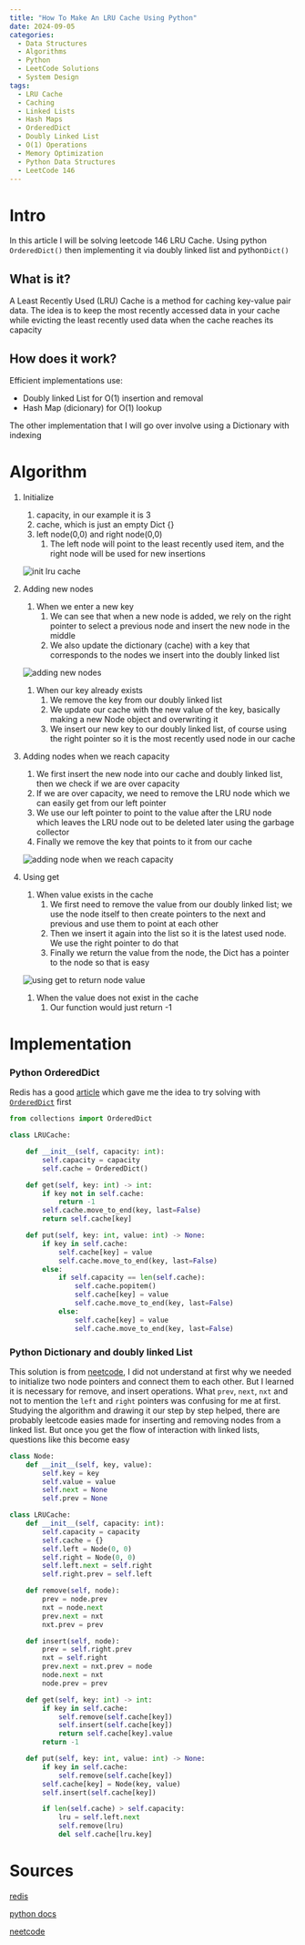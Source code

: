 ```yaml
---
title: "How To Make An LRU Cache Using Python"
date: 2024-09-05
categories:
  - Data Structures
  - Algorithms
  - Python
  - LeetCode Solutions
  - System Design
tags:
  - LRU Cache
  - Caching
  - Linked Lists
  - Hash Maps
  - OrderedDict
  - Doubly Linked List
  - O(1) Operations
  - Memory Optimization
  - Python Data Structures
  - LeetCode 146
---
```


# Intro

In this article I will be solving leetcode 146 LRU Cache. Using python `OrderedDict()` then implementing it via doubly linked list and python`Dict()`

## What is it?

A Least Recently Used (LRU) Cache is a method for caching key-value pair data. The idea is to keep the most recently accessed data in your cache while evicting the least recently used data when the cache reaches its capacity

## How does it work?

Efficient implementations use:

- Doubly linked List for O(1) insertion and removal
- Hash Map (dicionary) for O(1) lookup

The other implementation that I will go over involve using a Dictionary with indexing

# Algorithm

1. Initialize
    1. capacity, in our example it is 3
    1. cache, which is just an empty Dict {}
    1. left node(0,0) and right node(0,0)
        1. The left node will point to the least recently used item, and the right node will be used for new insertions

    ![init lru cache](/assets/img/2024-09-05-lru-cache-init.svg)

1. Adding new nodes
    1. When we enter a new key
        1. We can see that when a new node is added, we rely on the right pointer to select a previous node and insert the new node in the middle
        1. We also update the dictionary (cache) with a key that corresponds to the nodes we insert into the doubly linked list

    ![adding new nodes](/assets/img/2024-09-05-lru-cache-add-node.svg)

    1. When our key already exists
        1. We remove the key from our doubly linked list
        1. We update our cache with the new value of the key, basically making a new Node object and overwriting it
        1. We insert our new key to our doubly linked list, of course using the right pointer so it is the most recently used node in our cache

1. Adding nodes when we reach capacity
    1. We first insert the new node into our cache and doubly linked list, then we check if we are over capacity
    1. If we are over capacity, we need to remove the LRU node which we can easily get from our left pointer
    1. We use our left pointer to point to the value after the LRU node which leaves the LRU node out to be deleted later using the garbage collector
    1. Finally we remove the key that points to it from our cache

    ![adding node when we reach capacity](/assets/img/2024-09-05-lru-cache-add-node-full-capacity.svg)

1. Using get
    1. When value exists in the cache
        1. We first need to remove the value from our doubly linked list; we use the node itself to then create pointers to the next and previous and use them to point at each other
        1. Then we insert it again into the list so it is the latest used node. We use the right pointer to do that
        1. Finally we return the value from the node, the Dict has a pointer to the node so that is easy

    ![using get to return node value](/assets/img/2024-09-05-lru-cache-get.svg)

    1. When the value does not exist in the cache
        1. Our function would just return -1

# Implementation

### Python OrderedDict
Redis has a good [article](https://redis.io/glossary/lru-cache/
) which gave me the idea to try solving with [`OrderedDict`](https://docs.python.org/3/library/collections.html#collections.OrderedDict) first

```python
from collections import OrderedDict

class LRUCache:

    def __init__(self, capacity: int):
        self.capacity = capacity
        self.cache = OrderedDict()

    def get(self, key: int) -> int:
        if key not in self.cache:
            return -1
        self.cache.move_to_end(key, last=False)
        return self.cache[key]

    def put(self, key: int, value: int) -> None:
        if key in self.cache:
            self.cache[key] = value
            self.cache.move_to_end(key, last=False)
        else:
            if self.capacity == len(self.cache):
                self.cache.popitem()
                self.cache[key] = value
                self.cache.move_to_end(key, last=False)
            else:
                self.cache[key] = value
                self.cache.move_to_end(key, last=False)
```

### Python Dictionary and doubly linked List
This solution is from [neetcode](https://neetcode.io/problems/lru-cache), I did not understand at first why we needed to initialize two node pointers and connect them to each other. But I learned it is necessary for remove, and insert operations. What `prev`, `next`, `nxt` and not to mention the `left` and `right` pointers was confusing for me at first. Studying the algorithm and drawing it our step by step helped, there are probably leetcode easies made for inserting and removing nodes from a linked list. But once you get the flow of interaction with linked lists, questions like this become easy

```python
class Node:
    def __init__(self, key, value):
        self.key = key
        self.value = value
        self.next = None
        self.prev = None

class LRUCache:
    def __init__(self, capacity: int):
        self.capacity = capacity
        self.cache = {}
        self.left = Node(0, 0)
        self.right = Node(0, 0)
        self.left.next = self.right
        self.right.prev = self.left

    def remove(self, node):
        prev = node.prev
        nxt = node.next
        prev.next = nxt
        nxt.prev = prev

    def insert(self, node):
        prev = self.right.prev
        nxt = self.right
        prev.next = nxt.prev = node
        node.next = nxt
        node.prev = prev

    def get(self, key: int) -> int:
        if key in self.cache:
            self.remove(self.cache[key])
            self.insert(self.cache[key])
            return self.cache[key].value
        return -1

    def put(self, key: int, value: int) -> None:
        if key in self.cache:
            self.remove(self.cache[key])
        self.cache[key] = Node(key, value)
        self.insert(self.cache[key])

        if len(self.cache) > self.capacity:
            lru = self.left.next
            self.remove(lru)
            del self.cache[lru.key]
```

# Sources
[redis](https://redis.io/glossary/lru-cache/)

[python docs](https://docs.python.org/3/library/collections.html#collections.OrderedDict)

[neetcode](https://neetcode.io/problems/lru-cache)
